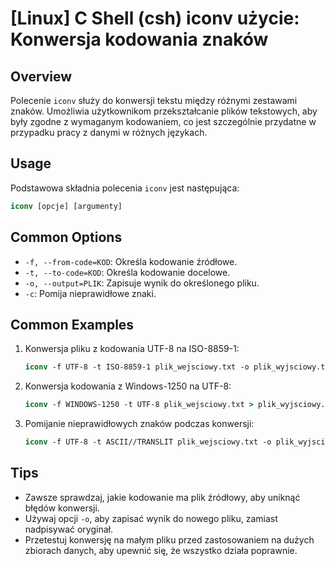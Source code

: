 # [Linux] C Shell (csh) iconv użycie: Konwersja kodowania znaków

## Overview
Polecenie `iconv` służy do konwersji tekstu między różnymi zestawami znaków. Umożliwia użytkownikom przekształcanie plików tekstowych, aby były zgodne z wymaganym kodowaniem, co jest szczególnie przydatne w przypadku pracy z danymi w różnych językach.

## Usage
Podstawowa składnia polecenia `iconv` jest następująca:

```csh
iconv [opcje] [argumenty]
```

## Common Options
- `-f, --from-code=KOD`: Określa kodowanie źródłowe.
- `-t, --to-code=KOD`: Określa kodowanie docelowe.
- `-o, --output=PLIK`: Zapisuje wynik do określonego pliku.
- `-c`: Pomija nieprawidłowe znaki.

## Common Examples
1. Konwersja pliku z kodowania UTF-8 na ISO-8859-1:
   ```csh
   iconv -f UTF-8 -t ISO-8859-1 plik_wejsciowy.txt -o plik_wyjsciowy.txt
   ```

2. Konwersja kodowania z Windows-1250 na UTF-8:
   ```csh
   iconv -f WINDOWS-1250 -t UTF-8 plik_wejsciowy.txt > plik_wyjsciowy.txt
   ```

3. Pomijanie nieprawidłowych znaków podczas konwersji:
   ```csh
   iconv -f UTF-8 -t ASCII//TRANSLIT plik_wejsciowy.txt -o plik_wyjsciowy.txt
   ```

## Tips
- Zawsze sprawdzaj, jakie kodowanie ma plik źródłowy, aby uniknąć błędów konwersji.
- Używaj opcji `-o`, aby zapisać wynik do nowego pliku, zamiast nadpisywać oryginał.
- Przetestuj konwersję na małym pliku przed zastosowaniem na dużych zbiorach danych, aby upewnić się, że wszystko działa poprawnie.